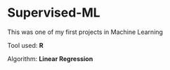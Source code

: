 # Supervised-ML
This was one of my first projects in Machine Learning

Tool used: **R**

Algorithm: **Linear Regression**
